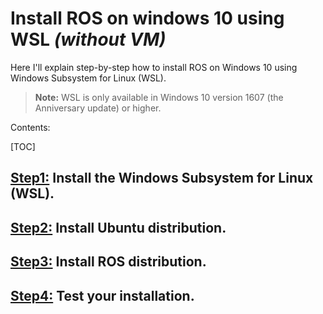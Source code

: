 # Install ROS on windows 10 using WSL *(without VM)*

Here I'll explain step-by-step how to install ROS on Windows 10 using Windows Subsystem for Linux (WSL).

> **Note:**  WSL is only available in Windows 10 version 1607 (the Anniversary update) or higher.

Contents:

[TOC]



## <u>Step1:</u> Install the Windows Subsystem for Linux (WSL).

## <u>Step2:</u> Install Ubuntu distribution.

## <u>Step3:</u> Install ROS distribution.

## <u>Step4:</u> Test your installation.